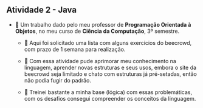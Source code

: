 ## Atividade 2 - Java ##

* 🌸 Um trabalho dado pelo meu professor de <b>Programação Orientada à Objetos</b>, no meu curso de <b>Ciência da Computação</b>, 3º semestre.

  * 🎈 Aqui foi solicitado uma lista com alguns exercícios do beecrowd, com prazo de 1 semana para realização.

  * 🎈 Com essa atividade pude aprimorar meu conhecimento na linguagem, aprender novas estruturas e seus usos, embora o site da beecrowd seja limitado e chato com estruturas já pré-setadas, então não podia fugir do padrão.

  * 🎈 Treinei bastante a minha base (lógica) com essas problemáticas, com os desafios consegui compreender os conceitos da linguagem.
